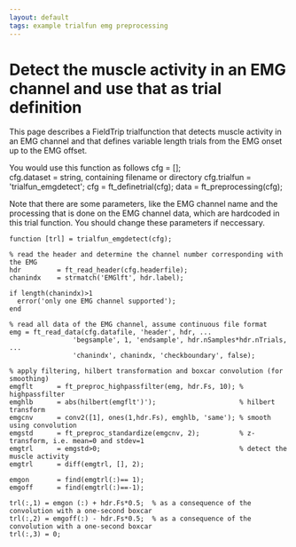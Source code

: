 ```yaml
---
layout: default
tags: example trialfun emg preprocessing
---
```


# Detect the muscle activity in an EMG channel and use that as trial definition

This page describes a FieldTrip trialfunction that detects muscle activity in an EMG channel 
and that defines variable length trials from the EMG onset up to the EMG offset.

You would use this function as follows
   cfg           = [];   
   cfg.dataset   = string, containing filename or directory
   cfg.trialfun  = 'trialfun_emgdetect';
   cfg           = ft_definetrial(cfg);
   data          = ft_preprocessing(cfg);

Note that there are some parameters, like the EMG channel name and the
processing that is done on the EMG channel data, which are hardcoded in
this trial function. You should change these parameters if neccessary.

	function [trl] = trialfun_emgdetect(cfg);
	
	% read the header and determine the channel number corresponding with the EMG
	hdr         = ft_read_header(cfg.headerfile);
	chanindx    = strmatch('EMGlft', hdr.label);
	
	if length(chanindx)>1
	  error('only one EMG channel supported');
	end
	
	% read all data of the EMG channel, assume continuous file format
	emg = ft_read_data(cfg.datafile, 'header', hdr, ...
	                'begsample', 1, 'endsample', hdr.nSamples*hdr.nTrials, ...
	                'chanindx', chanindx, 'checkboundary', false);
	
	% apply filtering, hilbert transformation and boxcar convolution (for smoothing)
	emgflt      = ft_preproc_highpassfilter(emg, hdr.Fs, 10); % highpassfilter
	emghlb      = abs(hilbert(emgflt')');                     % hilbert transform
	emgcnv      = conv2([1], ones(1,hdr.Fs), emghlb, 'same'); % smooth using convolution
	emgstd      = ft_preproc_standardize(emgcnv, 2);          % z-transform, i.e. mean=0 and stdev=1
	emgtrl      = emgstd>0;                                   % detect the muscle activity
	emgtrl      = diff(emgtrl, [], 2);
	
	emgon       = find(emgtrl(:)== 1);
	emgoff      = find(emgtrl(:)==-1);
	
	trl(:,1) = emgon (:) + hdr.Fs*0.5;  % as a consequence of the convolution with a one-second boxcar
	trl(:,2) = emgoff(:) - hdr.Fs*0.5;  % as a consequence of the convolution with a one-second boxcar
	trl(:,3) = 0;
	

